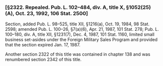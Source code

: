 ### [§2322. Repealed. Pub. L. 102–484, div. A, title X, §1052(25)(A), Oct. 23, 1992, 106 Stat. 2500] ###

Section, added Pub. L. 98–525, title XII, §1216(a), Oct. 19, 1984, 98 Stat. 2598; amended Pub. L. 100–26, §7(a)(6), Apr. 21, 1987, 101 Stat. 278; Pub. L. 100–180, div. A, title XII, §1231(7), Dec. 4, 1987, 101 Stat. 1160, limited small business set-asides under the Foreign Military Sales Program and provided that the section expired Jan. 17, 1987.

Another section 2322 of this title was contained in chapter 138 and was renumbered section 2342 of this title.